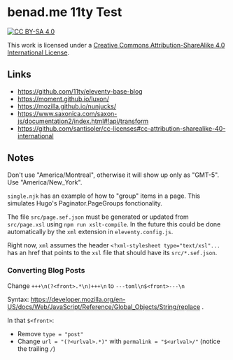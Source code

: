 # benad.me 11ty Test

[![CC BY-SA 4.0][cc-by-sa-shield]][cc-by-sa]

This work is licensed under a
[Creative Commons Attribution-ShareAlike 4.0 International License][cc-by-sa].

## Links

* https://github.com/11ty/eleventy-base-blog
* https://moment.github.io/luxon/
* https://mozilla.github.io/nunjucks/
* https://www.saxonica.com/saxon-js/documentation2/index.html#!api/transform
* https://github.com/santisoler/cc-licenses#cc-attribution-sharealike-40-international

## Notes

Don't use "America/Montreal", otherwise it will show up only as "GMT-5". Use
"America/New_York".

`single.njk` has an example of how to "group" items in a page. This simulates
Hugo's Paginator.PageGroups fonctionality.

The file `src/page.sef.json` must be generated or updated from `src/page.xsl`
using `npm run xslt-compile`. In the future this could be done automatically by
the `xml` extension in `eleventy.config.js`.

Right now, `xml` assumes the header `<?xml-stylesheet type="text/xsl"...` has an
href that points to the `xsl` file that should have its `src/*.sef.json`.

### Converting Blog Posts

Change `+++\n(?<front>.*\n)+++\n` to `---toml\n$<front>---\n`

Syntax: https://developer.mozilla.org/en-US/docs/Web/JavaScript/Reference/Global_Objects/String/replace .

In that `$<front>`:
* Remove `type = "post"`
* Change `url = "(?<urlval>.*)"` with `permalink = "$<urlval>/"` (notice the trailing `/`)

[cc-by-sa]: https://creativecommons.org/licenses/by-sa/4.0/
[cc-by-sa-image]: https://licensebuttons.net/l/by-sa/4.0/88x31.png
[cc-by-sa-shield]: https://img.shields.io/badge/License-CC%20BY--SA%204.0-lightgrey.svg